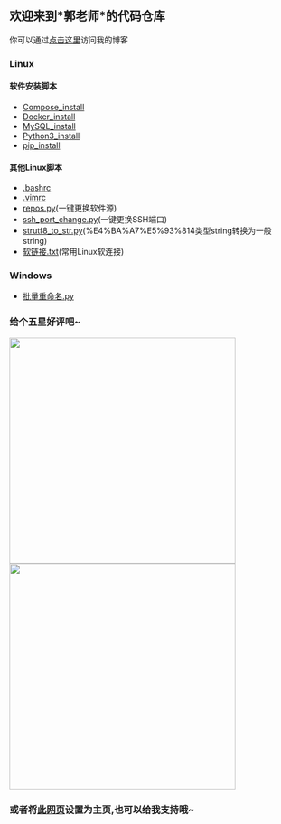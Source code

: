 ## 欢迎来到\*郭老师\*的代码仓库

你可以通过[点击这里][CSDN]访问我的博客


### Linux
#### 软件安装脚本
* [Compose_install][Compose_install]
* [Docker_install][Docker_install]
* [MySQL_install][MySQL_install]
* [Python3_install][Python3_install]
* [pip_install][pip_install]
#### 其他Linux脚本
* [.bashrc][.bashrc]
* [.vimrc][.vimrc]
* [repos.py][repos.py](一键更换软件源)
* [ssh_port_change.py][ssh_port_change.py](一键更换SSH端口)
* [strutf8_to_str.py][strutf8_to_str.py](%E4%BA%A7%E5%93%814类型string转换为一般string)
* [软链接.txt][软链接.txt](常用Linux软连接)


### Windows
* [批量重命名.py][批量重命名.py]

### 给个五星好评吧~
<img weight="200" height="400" src="http://ww1.sinaimg.cn/large/006vXjpTgy1g1617o75swj30fs0nodhv.jpg" />

<img weight="200" height="400" src="http://ww1.sinaimg.cn/large/006vXjpTgy1g161aqrynlj30u01ao45m.jpg" />

### 或者将[此网页][2345]设置为主页,也可以给我支持哦~






<!-- 链接 -->
[CSDN]:https://blog.csdn.net/NetRookieX
[Compose_install]:https://GuoFlight.Github.io/Mycode/Linux/software_install/Compose_install.sh
[Docker_install]:https://GuoFlight.Github.io/Mycode/Linux/software_install/Docker_ce_install.sh
[MySQL_install]:https://GuoFlight.Github.io/Mycode/Linux/software_install/MySQL_install.sh
[Python3_install]:https://GuoFlight.Github.io/Mycode/Linux/software_install/Python3_install.sh
[pip_install]:https://GuoFlight.Github.io/Mycode/Linux/software_install/pip_install.sh
[.bashrc]:https://GuoFlight.Github.io/Mycode/Linux/.bashrc
[.vimrc]:https://GuoFlight.Github.io/Mycode/Linux/.vimrc
[repos.py]:https://GuoFlight.Github.io/Mycode/Linux/repos.py
[ssh_port_change.py]:https://GuoFlight.Github.io/Mycode/Linux/ssh_port_change.py
[strutf8_to_str.py]:https://GuoFlight.Github.io/Mycode/Linux/strutf8_to_str.py
[repos.py]:https://GuoFlight.Github.io/Mycode/Linux/repos.py
[软链接.txt]:https://GuoFlight.Github.io/Mycode/Linux/软链接.txt
[批量重命名.py]:https://GuoFlight.Github.io/Mycode/Windows/批量重命名.py
[红包码]:http://ww1.sinaimg.cn/large/006vXjpTgy1g1617o75swj30fs0nodhv.jpg
[付款码]:http://ww1.sinaimg.cn/large/006vXjpTgy1g161aqrynlj30u01ao45m.jpg
[2345]:https://www.2345.com/?k12342565

